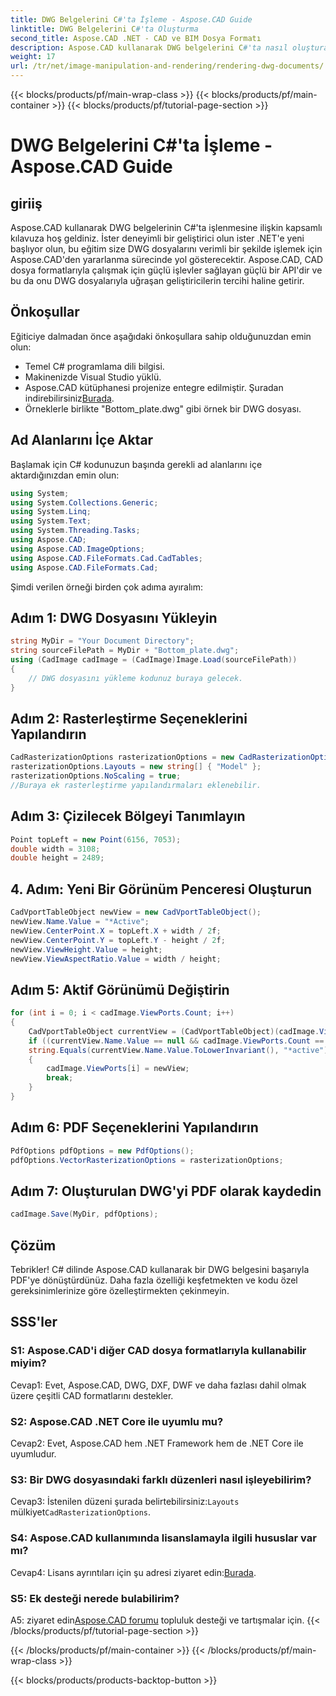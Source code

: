 ```yaml
---
title: DWG Belgelerini C#'ta İşleme - Aspose.CAD Guide
linktitle: DWG Belgelerini C#'ta Oluşturma
second_title: Aspose.CAD .NET - CAD ve BIM Dosya Formatı
description: Aspose.CAD kullanarak DWG belgelerini C#'ta nasıl oluşturacağınızı öğrenin. Bu adım adım kılavuz, kod örnekleriyle içe aktarmayı, yapılandırmayı ve kaydetmeyi kapsar.
weight: 17
url: /tr/net/image-manipulation-and-rendering/rendering-dwg-documents/
---
```


{{< blocks/products/pf/main-wrap-class >}}
{{< blocks/products/pf/main-container >}}
{{< blocks/products/pf/tutorial-page-section >}}

# DWG Belgelerini C#'ta İşleme - Aspose.CAD Guide

## giriiş

Aspose.CAD kullanarak DWG belgelerinin C#'ta işlenmesine ilişkin kapsamlı kılavuza hoş geldiniz. İster deneyimli bir geliştirici olun ister .NET'e yeni başlıyor olun, bu eğitim size DWG dosyalarını verimli bir şekilde işlemek için Aspose.CAD'den yararlanma sürecinde yol gösterecektir. Aspose.CAD, CAD dosya formatlarıyla çalışmak için güçlü işlevler sağlayan güçlü bir API'dir ve bu da onu DWG dosyalarıyla uğraşan geliştiricilerin tercihi haline getirir.

## Önkoşullar

Eğiticiye dalmadan önce aşağıdaki önkoşullara sahip olduğunuzdan emin olun:

- Temel C# programlama dili bilgisi.
- Makinenizde Visual Studio yüklü.
-  Aspose.CAD kütüphanesi projenize entegre edilmiştir. Şuradan indirebilirsiniz[Burada](https://releases.aspose.com/cad/net/).
- Örneklerle birlikte "Bottom_plate.dwg" gibi örnek bir DWG dosyası.

## Ad Alanlarını İçe Aktar

Başlamak için C# kodunuzun başında gerekli ad alanlarını içe aktardığınızdan emin olun:

```csharp
using System;
using System.Collections.Generic;
using System.Linq;
using System.Text;
using System.Threading.Tasks;
using Aspose.CAD;
using Aspose.CAD.ImageOptions;
using Aspose.CAD.FileFormats.Cad.CadTables;
using Aspose.CAD.FileFormats.Cad;
```

Şimdi verilen örneği birden çok adıma ayıralım:

## Adım 1: DWG Dosyasını Yükleyin

```csharp
string MyDir = "Your Document Directory";
string sourceFilePath = MyDir + "Bottom_plate.dwg";
using (CadImage cadImage = (CadImage)Image.Load(sourceFilePath))
{
    // DWG dosyasını yükleme kodunuz buraya gelecek.
}
```

## Adım 2: Rasterleştirme Seçeneklerini Yapılandırın

```csharp
CadRasterizationOptions rasterizationOptions = new CadRasterizationOptions();
rasterizationOptions.Layouts = new string[] { "Model" };
rasterizationOptions.NoScaling = true;
//Buraya ek rasterleştirme yapılandırmaları eklenebilir.
```

## Adım 3: Çizilecek Bölgeyi Tanımlayın

```csharp
Point topLeft = new Point(6156, 7053);
double width = 3108;
double height = 2489;
```

## 4. Adım: Yeni Bir Görünüm Penceresi Oluşturun

```csharp
CadVportTableObject newView = new CadVportTableObject();
newView.Name.Value = "*Active";
newView.CenterPoint.X = topLeft.X + width / 2f;
newView.CenterPoint.Y = topLeft.Y - height / 2f;
newView.ViewHeight.Value = height;
newView.ViewAspectRatio.Value = width / height;
```

## Adım 5: Aktif Görünümü Değiştirin

```csharp
for (int i = 0; i < cadImage.ViewPorts.Count; i++)
{
    CadVportTableObject currentView = (CadVportTableObject)(cadImage.ViewPorts[i]);
    if ((currentView.Name.Value == null && cadImage.ViewPorts.Count == 1) ||
    string.Equals(currentView.Name.Value.ToLowerInvariant(), "*active"))
    {
        cadImage.ViewPorts[i] = newView;
        break;
    }
}
```

## Adım 6: PDF Seçeneklerini Yapılandırın

```csharp
PdfOptions pdfOptions = new PdfOptions();
pdfOptions.VectorRasterizationOptions = rasterizationOptions;
```

## Adım 7: Oluşturulan DWG'yi PDF olarak kaydedin

```csharp
cadImage.Save(MyDir, pdfOptions);
```

## Çözüm

Tebrikler! C# dilinde Aspose.CAD kullanarak bir DWG belgesini başarıyla PDF'ye dönüştürdünüz. Daha fazla özelliği keşfetmekten ve kodu özel gereksinimlerinize göre özelleştirmekten çekinmeyin.

## SSS'ler

### S1: Aspose.CAD'i diğer CAD dosya formatlarıyla kullanabilir miyim?

Cevap1: Evet, Aspose.CAD, DWG, DXF, DWF ve daha fazlası dahil olmak üzere çeşitli CAD formatlarını destekler.

### S2: Aspose.CAD .NET Core ile uyumlu mu?

Cevap2: Evet, Aspose.CAD hem .NET Framework hem de .NET Core ile uyumludur.

### S3: Bir DWG dosyasındaki farklı düzenleri nasıl işleyebilirim?

 Cevap3: İstenilen düzeni şurada belirtebilirsiniz:`Layouts` mülkiyet`CadRasterizationOptions`.

### S4: Aspose.CAD kullanımında lisanslamayla ilgili hususlar var mı?

 Cevap4: Lisans ayrıntıları için şu adresi ziyaret edin:[Burada](https://purchase.aspose.com/buy).

### S5: Ek desteği nerede bulabilirim?

A5: ziyaret edin[Aspose.CAD forumu](https://forum.aspose.com/c/cad/19) topluluk desteği ve tartışmalar için.
{{< /blocks/products/pf/tutorial-page-section >}}

{{< /blocks/products/pf/main-container >}}
{{< /blocks/products/pf/main-wrap-class >}}

{{< blocks/products/products-backtop-button >}}
